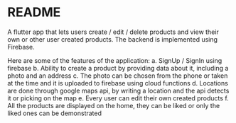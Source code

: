 # README #

A flutter app that lets users create / edit / delete products and view their own or other user created products. The backend is implemented using Firebase.

Here are some of the features of the application: a. SignUp / SignIn using firebase b. Ability to create a product by providing data about it, including a photo and an address c. The photo can be chosen from the phone or taken at the time and it is uploaded to firebase using cloud functions d. Locations are done through google maps api, by writing a location and the api detects it or picking on the map e. Every user can edit their own created products f. All the products are displayed on the home, they can be liked or only the liked ones can be demonstrated
